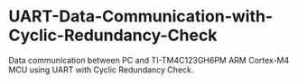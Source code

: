 # UART-Data-Communication-with-Cyclic-Redundancy-Check
Data communication between PC and TI-TM4C123GH6PM ARM Cortex-M4 MCU using UART with Cyclic Redundancy Check.
